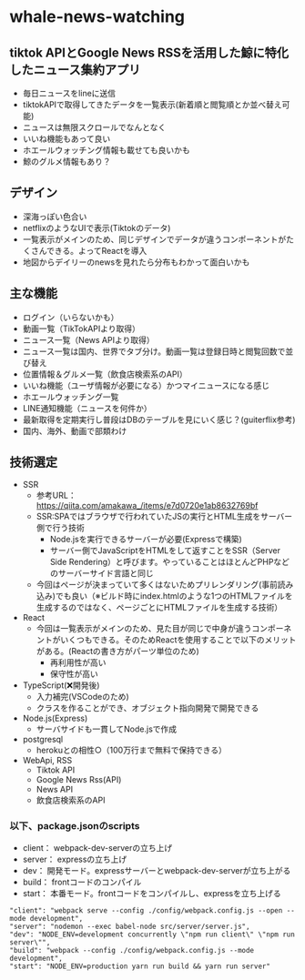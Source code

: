 # whale-news-watching

## tiktok APIとGoogle News RSSを活用した鯨に特化したニュース集約アプリ

- 毎日ニュースをlineに送信
- tiktokAPIで取得してきたデータを一覧表示(新着順と閲覧順とか並べ替え可能)
- ニュースは無限スクロールでなんとなく
- いいね機能もあって良い
- ホエールウォッチング情報も載せても良いかも
- 鯨のグルメ情報もあり？

## デザイン

- 深海っぽい色合い
- netflixのようなUIで表示(Tiktokのデータ)
- 一覧表示がメインのため、同じデザインでデータが違うコンポーネントがたくさんできる。よってReactを導入
- 地図からデイリーのnewsを見れたら分布もわかって面白いかも

## 主な機能

- ログイン（いらないかも）
- 動画一覧（TikTokAPIより取得）
- ニュース一覧（News APIより取得）
- ニュース一覧は国内、世界でタブ分け。動画一覧は登録日時と閲覧回数で並び替え
- 位置情報＆グルメ一覧（飲食店検索系のAPI）
- いいね機能（ユーザ情報が必要になる）かつマイニュースになる感じ
- ホエールウォッチング一覧
- LINE通知機能（ニュースを何件か）
- 最新取得を定期実行し普段はDBのテーブルを見にいく感じ？(guiterflix参考)
- 国内、海外、動画で部類わけ

## 技術選定

- SSR
  - 参考URL：https://qiita.com/amakawa_/items/e7d0720e1ab8632769bf
  - SSR:SPAではブラウザで行われていたJSの実行とHTML生成をサーバー側で行う技術
    - Node.jsを実行できるサーバーが必要(Expressで構築)
    - サーバー側でJavaScriptをHTMLをして返すことをSSR（Server Side Rendering）と呼びます。やっていることはほとんどPHPなどのサーバーサイド言語と同じ
  - 今回はページが決まっていて多くはないためプリレンダリング(事前読み込み)でも良い（※ビルド時にindex.htmlのような1つのHTMLファイルを生成するのではなく、ページごとにHTMLファイルを生成する技術）
- React
  - 今回は一覧表示がメインのため、見た目が同じで中身が違うコンポーネントがいくつもできる。そのためReactを使用することで以下のメリットがある。(Reactの書き方がパーツ単位のため)
    - 再利用性が高い
    - 保守性が高い
- TypeScript(❌開発後)
  - 入力補完(VSCodeのため)
  - クラスを作ることができ、オブジェクト指向開発で開発できる
- Node.js(Express)
  - サーバサイドも一貫してNode.jsで作成
- postgresql
  - herokuとの相性○（100万行まで無料で保持できる）
- WebApi, RSS
  - Tiktok API
  - Google News Rss(API)
  - News API
  - 飲食店検索系のAPI


### 以下、package.jsonのscripts
- client：	webpack-dev-serverの立ち上げ
- server：	expressの立ち上げ
- dev：	開発モード。expressサーバーとwebpack-dev-serverが立ち上がる
- build：	frontコードのコンパイル
- start：	本番モード。frontコードをコンパイルし、expressを立ち上げる
```
"client": "webpack serve --config ./config/webpack.config.js --open --mode development",
"server": "nodemon --exec babel-node src/server/server.js",
"dev": "NODE_ENV=development concurrently \"npm run client\" \"npm run server\"",
"build": "webpack --config ./config/webpack.config.js --mode development",
"start": "NODE_ENV=production yarn run build && yarn run server"
```
